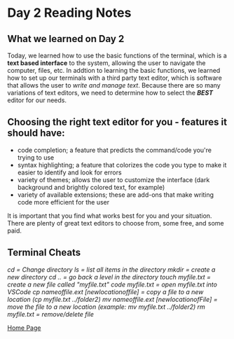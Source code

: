 #  Day 2 Reading Notes

## What we learned on Day 2

Today, we learned how to use the basic functions of the terminal, which is a **text based interface** to the system, allowing the user to navigate the computer, files, etc. In addtion to learning the basic functions, we learned how to set up our terminals with a third party text editor, which is software that allows the user to *write and manage text*. Because there are so many variations of text editors, we need to determine how to select the ***BEST*** editor for our needs.

## Choosing the right text editor for you - features it should have:

- code completion; a feature that predicts the command/code you're trying to use
- syntax highlighting; a feature that colorizes the code you type to make it easier to identify and look for errors
- variety of themes; allows the user to customize the interface (dark background and brightly colored text, for example)
- variety of available extensions; these are add-ons that make writing code more efficient for the user

It is important that you find what works best for you and your situation. There are plenty of great text editors to choose from, some free, and some paid.

## Terminal Cheats 

*cd = Change directory
ls = list all items in the directory
mkdir = create a new directory
cd .. = go back a level in the directory
touch myfile.txt = create a new file called "myfile.txt"
code myfile.txt = open myfile.txt into VSCode
cp nameoffile.ext [newlocationoffile] = copy a file to a new location (cp myfile.txt ../folder2)
mv nameoffile.ext [newlocationofFile] = move the file to a new location (example: mv myfile.txt ../folder2)
rm myfile.txt = remove/delete file*



[Home Page](index.md)

